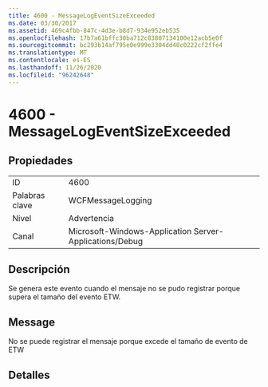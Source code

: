 ```yaml
---
title: 4600 - MessageLogEventSizeExceeded
ms.date: 03/30/2017
ms.assetid: 469c4fbb-847c-4d3e-b8d7-934e952eb535
ms.openlocfilehash: 17b7a61bffc30ba712c83807134100e12acb5e0f
ms.sourcegitcommit: bc293b14af795e0e999e3304dd40c0222cf2ffe4
ms.translationtype: MT
ms.contentlocale: es-ES
ms.lasthandoff: 11/26/2020
ms.locfileid: "96242648"
---
```

# <a name="4600---messagelogeventsizeexceeded"></a>4600 - MessageLogEventSizeExceeded

## <a name="properties"></a>Propiedades  
  
|||  
|-|-|  
|ID|4600|  
|Palabras clave|WCFMessageLogging|  
|Nivel|Advertencia|  
|Canal|Microsoft-Windows-Application Server-Applications/Debug|  
  
## <a name="description"></a>Descripción  

 Se genera este evento cuando el mensaje no se pudo registrar porque supera el tamaño del evento ETW.  
  
## <a name="message"></a>Message  

 No se puede registrar el mensaje porque excede el tamaño de evento de ETW  
  
## <a name="details"></a>Detalles
